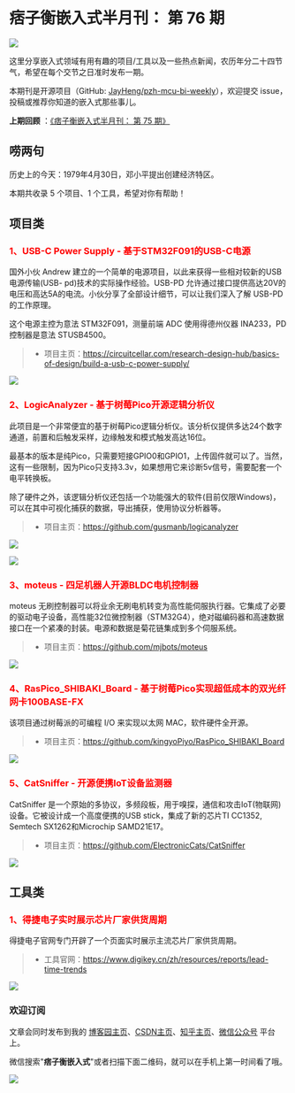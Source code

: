 # 痞子衡嵌入式半月刊： 第 76 期

![](http://henjay724.com/image/cnblogs/pzh_mcu_bi_weekly.PNG)

这里分享嵌入式领域有用有趣的项目/工具以及一些热点新闻，农历年分二十四节气，希望在每个交节之日准时发布一期。

本期刊是开源项目（GitHub: [JayHeng/pzh-mcu-bi-weekly](https://github.com/JayHeng/pzh-mcu-bi-weekly)），欢迎提交 issue，投稿或推荐你知道的嵌入式那些事儿。

**上期回顾** ：[《痞子衡嵌入式半月刊： 第 75 期》](https://www.cnblogs.com/henjay724/p/17300090.html)

## 唠两句

历史上的今天：1979年4月30日，邓小平提出创建经济特区。

本期共收录 5 个项目、1 个工具，希望对你有帮助！

## 项目类

### <font color="red">1、USB-C Power Supply - 基于STM32F091的USB-C电源</font>

国外小伙 Andrew 建立的一个简单的电源项目，以此来获得一些相对较新的USB电源传输(USB- pd)技术的实际操作经验。USB-PD 允许通过接口提供高达20V的电压和高达5A的电流。小伙分享了全部设计细节，可以让我们深入了解 USB-PD 的工作原理。

这个电源主控为意法 STM32F091，测量前端 ADC 使用得德州仪器 INA233，PD 控制器是意法 STUSB4500。

> * 项目主页：https://circuitcellar.com/research-design-hub/basics-of-design/build-a-usb-c-power-supply/

![](http://henjay724.com/image/biweekly20230430/USB-C-PowerSupply.PNG)

### <font color="red">2、LogicAnalyzer - 基于树莓Pico开源逻辑分析仪</font>

此项目是一个非常便宜的基于树莓Pico逻辑分析仪。该分析仪提供多达24个数字通道，前置和后触发采样，边缘触发和模式触发高达16位。

最基本的版本是纯Pico，只需要短接GPIO0和GPIO1，上传固件就可以了。当然，这有一些限制，因为Pico只支持3.3v，如果想用它来诊断5v信号，需要配套一个电平转换板。

除了硬件之外，该逻辑分析仪还包括一个功能强大的软件(目前仅限Windows)，可以在其中可视化捕获的数据，导出捕获，使用协议分析器等。

> * 项目主页：https://github.com/gusmanb/logicanalyzer

![](http://henjay724.com/image/biweekly20230430/LogicAnalyzer0.PNG)

![](http://henjay724.com/image/biweekly20230430/LogicAnalyzer1.PNG)

### <font color="red">3、moteus - 四足机器人开源BLDC电机控制器</font>

moteus 无刷控制器可以将业余无刷电机转变为高性能伺服执行器。它集成了必要的驱动电子设备，高性能32位微控制器（STM32G4），绝对磁编码器和高速数据接口在一个紧凑的封装。电源和数据是菊花链集成到多个伺服系统。

> * 项目主页：https://github.com/mjbots/moteus

![](http://henjay724.com/image/biweekly20230430/moteus.PNG)

### <font color="red">4、RasPico_SHIBAKI_Board - 基于树莓Pico实现超低成本的双光纤网卡100BASE-FX</font>

该项目通过树莓派的可编程 I/O 来实现以太网 MAC，软件硬件全开源。

> * 项目主页：https://github.com/kingyoPiyo/RasPico_SHIBAKI_Board

![](http://henjay724.com/image/biweekly20230430/RasPico_SHIBAKI_Board.PNG)

### <font color="red">5、CatSniffer - 开源便携IoT设备监测器</font>

CatSniffer 是一个原始的多协议，多频段板，用于嗅探，通信和攻击IoT(物联网)设备。它被设计成一个高度便携的USB stick，集成了新的芯片TI CC1352, Semtech SX1262和Microchip SAMD21E17。

> * 项目主页：https://github.com/ElectronicCats/CatSniffer

![](http://henjay724.com/image/biweekly20230430/CatSniffer.PNG)

## 工具类

### <font color="red">1、得捷电子实时展示芯片厂家供货周期</font>

得捷电子官网专门开辟了一个页面实时展示主流芯片厂家供货周期。

> * 工具官网：https://www.digikey.cn/zh/resources/reports/lead-time-trends

![](http://henjay724.com/image/biweekly20230429/digikey-LeadTimeTrends2.PNG)

### 欢迎订阅

文章会同时发布到我的 [博客园主页](https://www.cnblogs.com/henjay724/)、[CSDN主页](https://blog.csdn.net/henjay724)、[知乎主页](https://www.zhihu.com/people/henjay724)、[微信公众号](http://weixin.sogou.com/weixin?type=1&query=痞子衡嵌入式) 平台上。

微信搜索"__痞子衡嵌入式__"或者扫描下面二维码，就可以在手机上第一时间看了哦。

![](http://henjay724.com/image/github/pzhMcu_qrcode_258x258.jpg)

